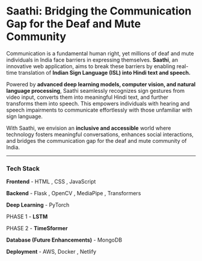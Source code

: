 # Saathi: Bridging the Communication Gap for the Deaf and Mute Community
Communication is a fundamental human right, yet millions of deaf and mute individuals in India face barriers in expressing themselves. **Saathi**, an innovative web application, aims to break these barriers by enabling real-time translation of **Indian Sign Language (ISL) into Hindi text and speech.**

Powered by **advanced deep learning models, computer vision, and natural language processing**, Saathi seamlessly recognizes sign gestures from video input, converts them into meaningful Hindi text, and further transforms them into speech. This empowers individuals with hearing and speech impairments to communicate effortlessly with those unfamiliar with sign language.

With Saathi, we envision an **inclusive and accessible** world where technology fosters meaningful conversations, enhances social interactions, and bridges the communication gap for the deaf and mute community of India.

------------------------------------------------------------------------------------------------------------------------------------------------------------------------------------------------------------------
### Tech Stack

**Frontend** - HTML , CSS , JavaScript

**Backend** - Flask , OpenCV , MediaPipe , Transformers

**Deep Learning** - PyTorch 

PHASE 1 - **LSTM**

PHASE 2 - **TimeSformer**

**Database (Future Enhancements)** - MongoDB

**Deployment** - AWS, Docker , Netlify

